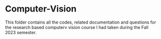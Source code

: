 # Computer-Vision

This folder contains all the codes, related documentation and questions for the research based computerv vision course I had taken during the Fall 2023 semester.
